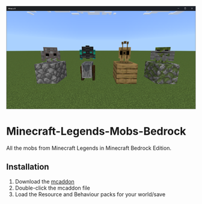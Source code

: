 ![Minecraft-Legends-Mobs-Bedrock](/Minecraft-Legends-Mobs-Bedrock.png)

# Minecraft-Legends-Mobs-Bedrock
All the mobs from Minecraft Legends in Minecraft Bedrock Edition.

## Installation
1. Download the [mcaddon](https://github.com/kirbycope/Minecraft-Legends-Mobs-Bedrock/raw/main/Minecraft-Legends-Mobs-Bedrock.mcaddon)
1. Double-click the mcaddon file
1. Load the Resource and Behaviour packs for your world/save
